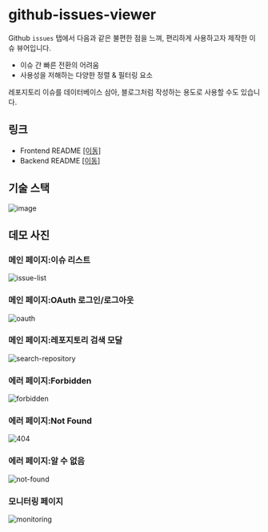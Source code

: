 # github-issues-viewer

Github `issues` 탭에서 다음과 같은 불편한 점을 느껴, 편리하게 사용하고자 제작한 이슈 뷰어입니다.

- 이슈 간 빠른 전환의 어려움
- 사용성을 저해하는 다양한 정렬 & 필터링 요소 

레포지토리 이슈를 데이터베이스 삼아, 블로그처럼 작성하는 용도로 사용할 수도 있습니다.

## 링크

- Frontend README [[이동]](https://github.com/junghyunbak/github-issues-viewer/blob/master/client/README.md)
- Backend README [[이동]](https://github.com/junghyunbak/github-issues-viewer/blob/master/server/README.md)

## 기술 스택

![image](https://github.com/junghyunbak/github-issues-viewer/assets/44913775/65cb572d-a02e-42d8-a8d4-81c3b8014390)

## 데모 사진

### 메인 페이지:이슈 리스트

![issue-list](https://github.com/junghyunbak/github-issues-viewer/assets/44913775/26645841-8a28-4707-9d83-9c4514b821f4)

### 메인 페이지:OAuth 로그인/로그아웃

![oauth](https://github.com/junghyunbak/github-issues-viewer/assets/44913775/47aad7f0-2f46-4e4c-b405-9d15b034b4da)

### 메인 페이지:레포지토리 검색 모달

![search-repository](https://github.com/junghyunbak/github-issues-viewer/assets/44913775/cbe80744-db8c-4d06-aefc-6834eaa15240)

### 에러 페이지:Forbidden

![forbidden](https://github.com/junghyunbak/github-issues-viewer/assets/44913775/a29d4c97-0089-43bc-8903-c7991a8fb4e3)

### 에러 페이지:Not Found

![404](https://github.com/junghyunbak/github-issues-viewer/assets/44913775/d4da51ad-59db-4cae-85d6-cb750a41741b)

### 에러 페이지:알 수 없음

![not-found](https://github.com/junghyunbak/github-issues-viewer/assets/44913775/c3295b78-124b-4f2e-9631-9ec267221a8e)

### 모니터링 페이지

![monitoring](https://github.com/junghyunbak/github-issues-viewer/assets/44913775/5d6f63c1-b8c0-4609-b204-ebca9109af4e)